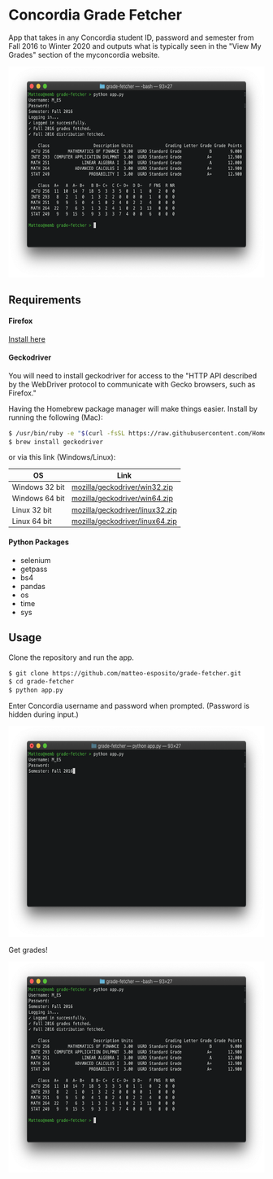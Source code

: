# Concordia Grade Fetcher

App that takes in any Concordia student ID, password and semester from Fall 2016 to Winter 2020 and outputs what is typically seen in the "View My Grades" section of the myconcordia website.

<p align="center">
  <img src="/assets/2.png" height="415" width="618">
</p>

## Requirements

#### Firefox

[Install here](https://www.mozilla.org/en-CA/firefox/new/)

#### Geckodriver
You will need to install geckodriver for access to the "HTTP API described by the WebDriver protocol to communicate with Gecko browsers, such as Firefox." 

Having the Homebrew package manager will make things easier. Install by running the following (Mac):

```bash
$ /usr/bin/ruby -e "$(curl -fsSL https://raw.githubusercontent.com/Homebrew/install/master/install)"
$ brew install geckodriver
```

or via this link (Windows/Linux):

|OS|Link|
|--|--|
|Windows 32 bit| [mozilla/geckodriver/win32.zip](https://github.com/mozilla/geckodriver/releases/download/v0.24.0/geckodriver-v0.24.0-win32.zip)|
|Windows 64 bit| [mozilla/geckodriver/win64.zip](https://github.com/mozilla/geckodriver/releases/download/v0.24.0/geckodriver-v0.24.0-win64.zip)|
|Linux 32 bit| [mozilla/geckodriver/linux32.zip](https://github.com/mozilla/geckodriver/releases/download/v0.24.0/geckodriver-v0.24.0-linux32.tar.gz)|
|Linux 64 bit| [mozilla/geckodriver/linux64.zip](https://github.com/mozilla/geckodriver/releases/download/v0.24.0/geckodriver-v0.24.0-linux64.tar.gz)|

#### Python Packages
* selenium
* getpass
* bs4
* pandas
* os
* time
* sys

## Usage

Clone the repository and run the app.
```bash
$ git clone https://github.com/matteo-esposito/grade-fetcher.git
$ cd grade-fetcher
$ python app.py
```

Enter Concordia username and password when prompted. (Password is hidden during input.)

<p align="center">
  <img src="/assets/1.png" height="415" width="618">
</p>

Get grades!

<p align="center">
  <img src="/assets/2.png" height="415" width="618">
</p>

